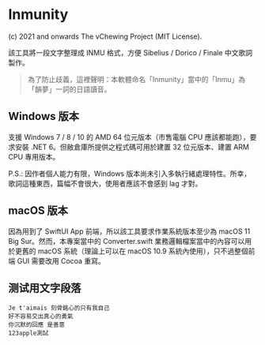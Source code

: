 # Inmunity

(c) 2021 and onwards The vChewing Project (MIT License).

該工具將一段文字整理成 INMU 格式，方便 Sibelius / Dorico / Finale 中文歌詞製作。

> 為了防止歧義，這裡聲明：本軟體命名「Inmunity」當中的「Inmu」為「韻夢」一詞的日語讀音。

## Windows 版本

支援 Windows 7 / 8 / 10 的 AMD 64 位元版本（市售電腦 CPU 應該都能跑），要求安裝 .NET 6。但敝倉庫所提供之程式碼可用於建置 32 位元版本、建置 ARM CPU 專用版本。

P.S.: 因作者個人能力有限，Windows 版本尚未引入多執行緒處理特性。所幸，歌詞這種東西，篇幅不會很大，使用者應該不會感到 lag 才對。

## macOS 版本

因為用到了 SwiftUI App 前端，所以該工具要求作業系統版本至少為 macOS 11 Big Sur。然而，本專案當中的 Converter.swift 業務邏輯檔案當中的內容可以用於更舊的 macOS 系統（理論上可以在 macOS 10.9 系統內使用），只不過整個前端 GUI 需要改用 Cocoa 重寫。

## 测试用文字段落

```
Je t'aimais 刻骨銘心的只有我自己
好不容易交出真心的勇氣
你沉默的回應 是善意
123apple測試
```
